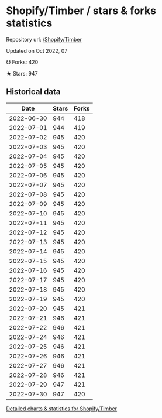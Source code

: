 # Shopify/Timber / stars & forks statistics

Repository url: [/Shopify/Timber](https://github.com/Shopify/Timber)

Updated on Oct 2022, 07

☋ Forks: 420

★ Stars: 947

## Historical data
| Date | Stars | Forks |
|------|-------|-------|
| 2022-06-30 | 944 | 418 | 
| 2022-07-01 | 944 | 419 | 
| 2022-07-02 | 945 | 420 | 
| 2022-07-03 | 945 | 420 | 
| 2022-07-04 | 945 | 420 | 
| 2022-07-05 | 945 | 420 | 
| 2022-07-06 | 945 | 420 | 
| 2022-07-07 | 945 | 420 | 
| 2022-07-08 | 945 | 420 | 
| 2022-07-09 | 945 | 420 | 
| 2022-07-10 | 945 | 420 | 
| 2022-07-11 | 945 | 420 | 
| 2022-07-12 | 945 | 420 | 
| 2022-07-13 | 945 | 420 | 
| 2022-07-14 | 945 | 420 | 
| 2022-07-15 | 945 | 420 | 
| 2022-07-16 | 945 | 420 | 
| 2022-07-17 | 945 | 420 | 
| 2022-07-18 | 945 | 420 | 
| 2022-07-19 | 945 | 420 | 
| 2022-07-20 | 945 | 421 | 
| 2022-07-21 | 946 | 421 | 
| 2022-07-22 | 946 | 421 | 
| 2022-07-24 | 946 | 421 | 
| 2022-07-25 | 946 | 421 | 
| 2022-07-26 | 946 | 421 | 
| 2022-07-27 | 946 | 421 | 
| 2022-07-28 | 946 | 421 | 
| 2022-07-29 | 947 | 421 | 
| 2022-07-30 | 947 | 420 | 


[Detailed charts & statistics for Shopify/Timber](https://reviewgithub.com/rep/Shopify/Timber)
